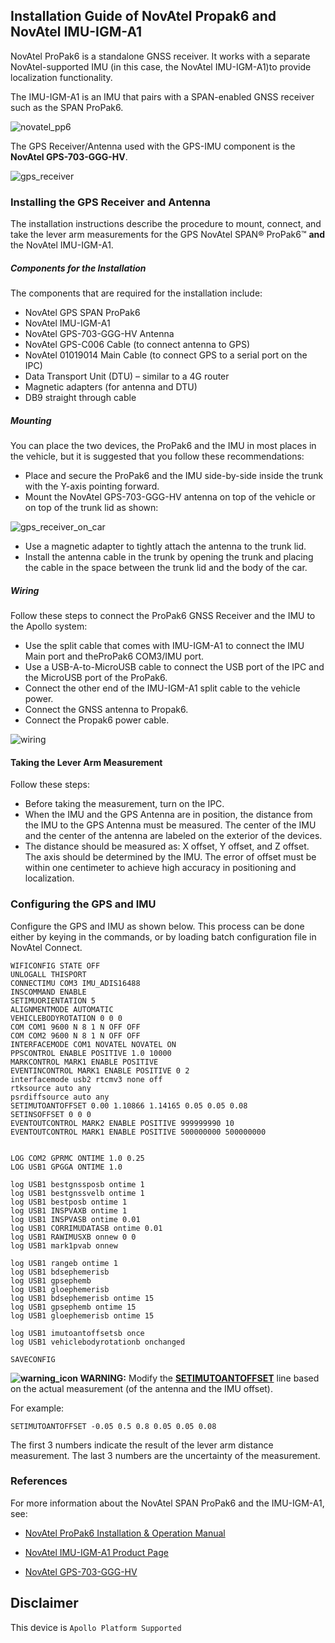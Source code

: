 ## Installation Guide of NovAtel Propak6 and NovAtel IMU-IGM-A1

NovAtel ProPak6 is a standalone GNSS receiver. It works with a separate NovAtel-supported IMU (in this case, the NovAtel IMU-IGM-A1)to provide localization functionality.

The IMU-IGM-A1 is an IMU that pairs with a SPAN-enabled GNSS receiver such as the SPAN ProPak6.

![novatel_pp6](images/Novatel_pp6.png)

The GPS Receiver/Antenna used with the GPS-IMU component is the **NovAtel GPS-703-GGG-HV**.

![gps_receiver](images/gps_receiver.png)


### Installing the GPS Receiver and Antenna

The installation instructions describe the procedure to mount, connect, and take the lever arm measurements for the GPS NovAtel SPAN® ProPak6™ **and** the NovAtel IMU-IGM-A1.

##### Components for the Installation

The components that are required for the installation include:

- NovAtel GPS SPAN ProPak6
- NovAtel IMU-IGM-A1
- NovAtel GPS-703-GGG-HV Antenna
- NovAtel GPS-C006 Cable (to connect antenna to GPS)
- NovAtel 01019014 Main Cable (to connect GPS to a serial port on the IPC)
- Data Transport Unit (DTU) – similar to a 4G router
- Magnetic adapters (for antenna and DTU)
- DB9 straight through cable

##### Mounting

You can place the two devices, the ProPak6 and the IMU in most places in the vehicle, but it is suggested that you follow these recommendations:

- Place and secure the ProPak6 and the IMU side-by-side inside the trunk with the Y-axis pointing forward.
- Mount the NovAtel GPS-703-GGG-HV antenna on top of the vehicle or on top of the trunk lid as shown:

![gps_receiver_on_car](images/gps_receiver_on_car.png)

- Use a magnetic adapter to tightly attach the antenna to the trunk lid.
- Install the antenna cable in the trunk by opening the trunk and placing the cable in the space between the trunk lid and the body of the car.

##### Wiring

Follow these steps to connect the ProPak6 GNSS Receiver and the IMU to the Apollo system:

* Use the split cable that comes with IMU-IGM-A1 to connect the IMU Main port and theProPak6 COM3/IMU port.
* Use a USB-A-to-MicroUSB cable to connect the USB port of the IPC and the MicroUSB port of the ProPak6.
* Connect the other end of the IMU-IGM-A1 split cable to the vehicle power.
* Connect the GNSS antenna to Propak6.
* Connect the Propak6 power cable.

![wiring](images/wiring.png)

#### Taking the Lever Arm Measurement

Follow these steps:

* Before taking the measurement, turn on the IPC.
* When the IMU and the GPS Antenna are in position, the distance from the IMU to the GPS Antenna must be measured. The center of the IMU and the center of the antenna are labeled on the exterior of the devices.
* The distance should be measured as: X offset, Y offset, and Z offset. The axis should be determined by the IMU. The error of offset must be within one centimeter to achieve high accuracy in positioning and localization. 

### Configuring the GPS and IMU

Configure the GPS and IMU as shown below. This process can be done either by keying in the commands, or by loading batch configuration file in NovAtel Connect.

```
WIFICONFIG STATE OFF
UNLOGALL THISPORT
CONNECTIMU COM3 IMU_ADIS16488
INSCOMMAND ENABLE
SETIMUORIENTATION 5
ALIGNMENTMODE AUTOMATIC  
VEHICLEBODYROTATION 0 0 0
COM COM1 9600 N 8 1 N OFF OFF
COM COM2 9600 N 8 1 N OFF OFF
INTERFACEMODE COM1 NOVATEL NOVATEL ON
PPSCONTROL ENABLE POSITIVE 1.0 10000
MARKCONTROL MARK1 ENABLE POSITIVE
EVENTINCONTROL MARK1 ENABLE POSITIVE 0 2
interfacemode usb2 rtcmv3 none off
rtksource auto any
psrdiffsource auto any
SETIMUTOANTOFFSET 0.00 1.10866 1.14165 0.05 0.05 0.08
SETINSOFFSET 0 0 0
EVENTOUTCONTROL MARK2 ENABLE POSITIVE 999999990 10
EVENTOUTCONTROL MARK1 ENABLE POSITIVE 500000000 500000000


LOG COM2 GPRMC ONTIME 1.0 0.25
LOG USB1 GPGGA ONTIME 1.0

log USB1 bestgnssposb ontime 1
log USB1 bestgnssvelb ontime 1
log USB1 bestposb ontime 1
log USB1 INSPVAXB ontime 1
log USB1 INSPVASB ontime 0.01
log USB1 CORRIMUDATASB ontime 0.01
log USB1 RAWIMUSXB onnew 0 0
log USB1 mark1pvab onnew

log USB1 rangeb ontime 1
log USB1 bdsephemerisb
log USB1 gpsephemb
log USB1 gloephemerisb
log USB1 bdsephemerisb ontime 15
log USB1 gpsephemb ontime 15
log USB1 gloephemerisb ontime 15

log USB1 imutoantoffsetsb once
log USB1 vehiclebodyrotationb onchanged
 
SAVECONFIG
```

**![warning_icon](images/warning_icon.png) WARNING:** Modify the **<u>SETIMUTOANTOFFSET</u>** line based on the actual measurement (of the antenna and the IMU offset).

For example:

```
SETIMUTOANTOFFSET -0.05 0.5 0.8 0.05 0.05 0.08
```

The first 3 numbers indicate the result of the lever arm distance measurement. The last 3 numbers are the uncertainty of the measurement. 

### References

For more information about the NovAtel SPAN ProPak6 and the IMU-IGM-A1, see:
* [NovAtel ProPak6 Installation & Operation Manual](https://www.novatel.com/assets/Documents/Manuals/OM-20000148.pdf)
* [NovAtel IMU-IGM-A1 Product Page](https://www.novatel.com/products/span-gnss-inertial-systems/span-imus/span-mems-imus/imu-igm-a1/#overview)

* [NovAtel GPS-703-GGG-HV](https://www.novatel.com/products/gnss-antennas/high-performance-gnss-antennas/gps-703-ggg-hv/)

## Disclaimer

This device is `Apollo Platform Supported`
